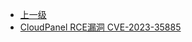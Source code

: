 * [上一级](docs/wy876_poc/)
* [CloudPanel RCE漏洞 CVE-2023-35885](docs/wy876_poc/CloudPanel/CloudPanel%20RCE%E6%BC%8F%E6%B4%9E%20CVE-2023-35885.md)
